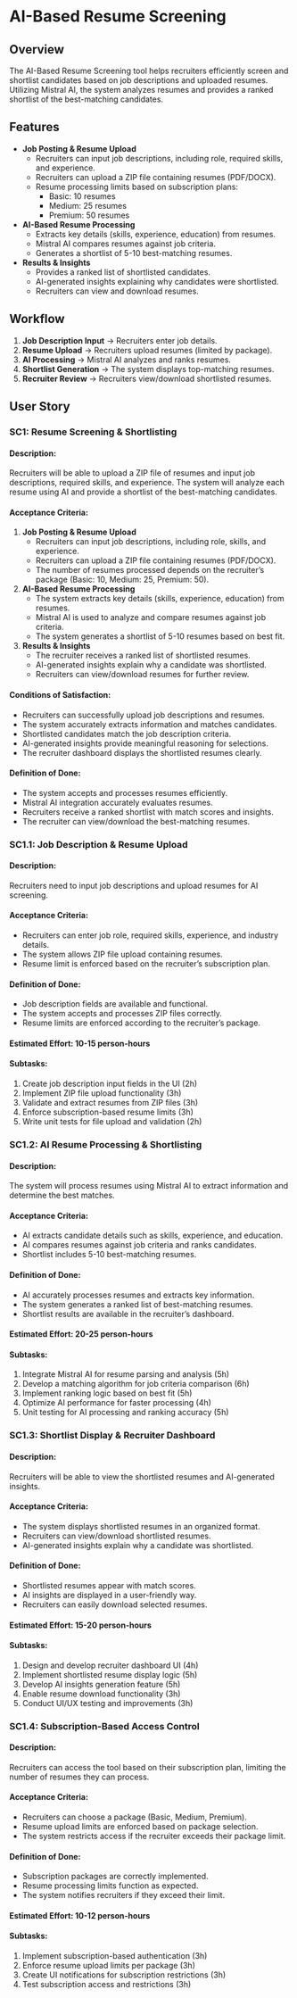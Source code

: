 # AI-Based Resume Screening

## Overview
The AI-Based Resume Screening tool helps recruiters efficiently screen and shortlist candidates based on job descriptions and uploaded resumes. Utilizing Mistral AI, the system analyzes resumes and provides a ranked shortlist of the best-matching candidates.

## Features
- **Job Posting & Resume Upload**
  - Recruiters can input job descriptions, including role, required skills, and experience.
  - Recruiters can upload a ZIP file containing resumes (PDF/DOCX).
  - Resume processing limits based on subscription plans:
    - Basic: 10 resumes
    - Medium: 25 resumes
    - Premium: 50 resumes
- **AI-Based Resume Processing**
  - Extracts key details (skills, experience, education) from resumes.
  - Mistral AI compares resumes against job criteria.
  - Generates a shortlist of 5-10 best-matching resumes.
- **Results & Insights**
  - Provides a ranked list of shortlisted candidates.
  - AI-generated insights explaining why candidates were shortlisted.
  - Recruiters can view and download resumes.

## Workflow
1. **Job Description Input** → Recruiters enter job details.
2. **Resume Upload** → Recruiters upload resumes (limited by package).
3. **AI Processing** → Mistral AI analyzes and ranks resumes.
4. **Shortlist Generation** → The system displays top-matching resumes.
5. **Recruiter Review** → Recruiters view/download shortlisted resumes.

## User Story
### SC1: Resume Screening & Shortlisting
#### Description:
Recruiters will be able to upload a ZIP file of resumes and input job descriptions, required skills, and experience. The system will analyze each resume using AI and provide a shortlist of the best-matching candidates.

#### Acceptance Criteria:
1. **Job Posting & Resume Upload**
   - Recruiters can input job descriptions, including role, skills, and experience.
   - Recruiters can upload a ZIP file containing resumes (PDF/DOCX).
   - The number of resumes processed depends on the recruiter’s package (Basic: 10, Medium: 25, Premium: 50).
2. **AI-Based Resume Processing**
   - The system extracts key details (skills, experience, education) from resumes.
   - Mistral AI is used to analyze and compare resumes against job criteria.
   - The system generates a shortlist of 5-10 resumes based on best fit.
3. **Results & Insights**
   - The recruiter receives a ranked list of shortlisted resumes.
   - AI-generated insights explain why a candidate was shortlisted.
   - Recruiters can view/download resumes for further review.

#### Conditions of Satisfaction:
- Recruiters can successfully upload job descriptions and resumes.
- The system accurately extracts information and matches candidates.
- Shortlisted candidates match the job description criteria.
- AI-generated insights provide meaningful reasoning for selections.
- The recruiter dashboard displays the shortlisted resumes clearly.

#### Definition of Done:
- The system accepts and processes resumes efficiently.
- Mistral AI integration accurately evaluates resumes.
- Recruiters receive a ranked shortlist with match scores and insights.
- The recruiter can view/download the best-matching resumes.

### SC1.1: Job Description & Resume Upload
#### Description:
Recruiters need to input job descriptions and upload resumes for AI screening.

#### Acceptance Criteria:
- Recruiters can enter job role, required skills, experience, and industry details.
- The system allows ZIP file upload containing resumes.
- Resume limit is enforced based on the recruiter’s subscription plan.

#### Definition of Done:
- Job description fields are available and functional.
- The system accepts and processes ZIP files correctly.
- Resume limits are enforced according to the recruiter’s package.

#### Estimated Effort: 10-15 person-hours

#### Subtasks:
1. Create job description input fields in the UI (2h)
2. Implement ZIP file upload functionality (3h)
3. Validate and extract resumes from ZIP files (3h)
4. Enforce subscription-based resume limits (3h)
5. Write unit tests for file upload and validation (2h)

### SC1.2: AI Resume Processing & Shortlisting
#### Description:
The system will process resumes using Mistral AI to extract information and determine the best matches.

#### Acceptance Criteria:
- AI extracts candidate details such as skills, experience, and education.
- AI compares resumes against job criteria and ranks candidates.
- Shortlist includes 5-10 best-matching resumes.

#### Definition of Done:
- AI accurately processes resumes and extracts key information.
- The system generates a ranked list of best-matching resumes.
- Shortlist results are available in the recruiter’s dashboard.

#### Estimated Effort: 20-25 person-hours

#### Subtasks:
1. Integrate Mistral AI for resume parsing and analysis (5h)
2. Develop a matching algorithm for job criteria comparison (6h)
3. Implement ranking logic based on best fit (5h)
4. Optimize AI performance for faster processing (4h)
5. Unit testing for AI processing and ranking accuracy (5h)

### SC1.3: Shortlist Display & Recruiter Dashboard
#### Description:
Recruiters will be able to view the shortlisted resumes and AI-generated insights.

#### Acceptance Criteria:
- The system displays shortlisted resumes in an organized format.
- Recruiters can view/download shortlisted resumes.
- AI-generated insights explain why a candidate was shortlisted.

#### Definition of Done:
- Shortlisted resumes appear with match scores.
- AI insights are displayed in a user-friendly way.
- Recruiters can easily download selected resumes.

#### Estimated Effort: 15-20 person-hours

#### Subtasks:
1. Design and develop recruiter dashboard UI (4h)
2. Implement shortlisted resume display logic (5h)
3. Develop AI insights generation feature (5h)
4. Enable resume download functionality (3h)
5. Conduct UI/UX testing and improvements (3h)

### SC1.4: Subscription-Based Access Control
#### Description:
Recruiters can access the tool based on their subscription plan, limiting the number of resumes they can process.

#### Acceptance Criteria:
- Recruiters can choose a package (Basic, Medium, Premium).
- Resume upload limits are enforced based on package selection.
- The system restricts access if the recruiter exceeds their package limit.

#### Definition of Done:
- Subscription packages are correctly implemented.
- Resume processing limits function as expected.
- The system notifies recruiters if they exceed their limit.

#### Estimated Effort: 10-12 person-hours

#### Subtasks:
1. Implement subscription-based authentication (3h)
2. Enforce resume upload limits per package (3h)
3. Create UI notifications for subscription restrictions (3h)
4. Test subscription access and restrictions (3h)
